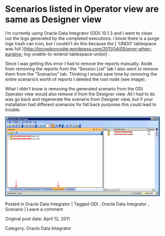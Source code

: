 # Scenarios listed in Operator view are same as Designer view

I’m currently using Oracle Data Integrator (ODI) 10.1.3 and I went to clean
out the logs generated by the completed executions. I know there is a purge
logs trash can icon, but I couldn’t do this because the [ ‘UNDO’ tablespace
was full ](http://txcowboycoder.wordpress.com/2011/04/05/error-when-purging-
log-unable-to-extend-tablespace-undo/) .

Since I was getting this error I had to remove the reports manually. Aside
from removing the reports from the “Session List” tab I also went to remove
them from the “Scenarios” tab. Thinking I would save time by removing the
entire scenario’s worth of reports I deleted the root node (see image).

What I didn’t know is removing the generated scenario from the ODI Operator
view would also remove it from the Designer view. All I had to do was go back
and regenerate the scenario from Designer view, but if your installation had
different scenarios for fall back purposes this could lead to trouble.

![ODI Operator view](/images/operator-view-scenario.png)

Posted in Oracle Data Integrator | Tagged ODI , Oracle Data Integrator , Scenario | Leave a comment 


Original post date: April 12, 2011

Category: Oracle Data Integrator
